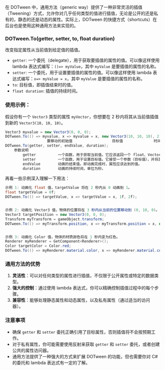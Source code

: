 在 DOTween 中，通用方法（generic way）提供了一种非常灵活的插值（Tweening）方式，允许你对几乎任何类型的值进行插值，无论是公开的还是私有的，静态的还是动态的属性。实际上，DOTween 的快捷方式（shortcuts）在后台也是使用这种通用方法来实现的。

### DOTween.To(getter, setter, to, float duration)
改变指定属性从当前值到给定值的插值。

- `getter`: 一个委托（delegate），用于获取要插值的属性的值。可以像这样使用 lambda 表达式编写：`()=> myValue`，其中 `myValue` 是要插值的属性的名称。
- `setter`: 一个委托，用于设置要插值的属性的值。可以像这样使用 lambda 表达式编写：`x=> myValue = x`，其中 `myValue` 是要插值的属性的名称。
- `to`: 目标值，即插值结束时的值。
- `float duration`: 插值的持续时间。
### 使用示例：
假设你有一个 `Vector3` 类型的属性 `myVector`，你想要在 2 秒内将其从当前值插值到新的 `Vector3(10, 10, 10)`。
```csharp
Vector3 myvalue = new Vector3(0, 0, 0);
DOTween.To(() => myvalue, x => myvalue = x, new Vector3(10, 10, 10), 2);
                   要移动的初始值                  目标值              时间
DOTween.To(getter, setter, endValue, duration);
	参数说明
		getter			一个函数，用于获取当前值。它应该返回一个 float、Vector3、Color 等类型的值，具体取决于你要动画化的属性。
		setter			一个函数，用于设置目标值。它接受一个参数（目标值），并将其应用于对象的属性。
		endValue		动画的结束值。即动画完成时，属性应该达到的值。
		duration		动画的持续时间，单位为秒。
```

再看一些示例深入理解一下用法：

```csharp
示例 1: 动画化 float 值，targetValue 将在 2 秒内从 0 动画到 1。
float targetValue = 0f;
DOTween.To(() => targetValue, x => targetValue = x, 1f, 2f);


示例 2: 动画化 Vector3 值，物体的位置将在 3 秒内从当前的位置移动到 (0, 10, 0)。
Vector3 targetPosition = new Vector3(0, 0, 0);
Transform myTransform = gameObject.transform;
DOTween.To(() => myTransform.position, x => myTransform.position = x, new Vector3(0, 10, 0), 3f);


示例 3: 动画化 Color 值，物体的材质颜色将在 1 秒内变为红色。
Renderer myRenderer = GetComponent<Renderer>();
Color targetColor = Color.red;
DOTween.To(() => myRenderer.material.color, x => myRenderer.material.color = x, targetColor, 1f);
```
### 通用方法的优势
1. **灵活性**：可以对任何类型的属性进行插值，不仅限于公开属性或特定的数据类型。
2. **强大的控制**：通过使用 lambda 表达式，你可以精确控制插值过程中的每个步骤。
3. **兼容性**：能够处理静态属性和动态属性，以及私有属性（通过适当的访问器）。

### 注意事项
- 确保 `getter` 和 `setter` 委托正确引用了目标属性，否则插值将不会按预期工作。
- 对于私有属性，你可能需要使用反射来获取 `getter` 和 `setter` 委托，或者创建公共的属性访问器。
- 通用方法提供了一种强大的方式来扩展 DOTween 的功能，但也需要你对 C# 的委托和 lambda 表达式有一定的了解。